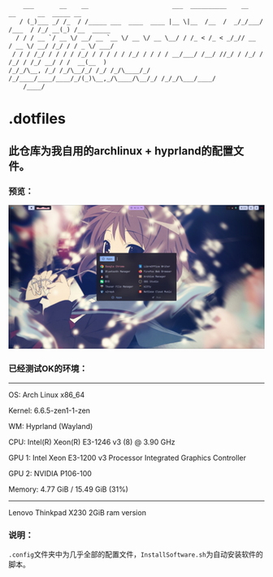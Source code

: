 ```

    ___       __    __                       ___  __________    __    __      __  _____ __         
   / (_)___ _/ /_  / /_____ ___  ____  ____ |__ \|__  /__  /  _/_/___/ /___  / /_/ __(_) /__  _____
  / / / __ `/ __ \/ __/ __ `__ \/ __ \/ __ \__/ / /_ < /_ < _/_// __  / __ \/ __/ /_/ / / _ \/ ___/
 / / / /_/ / / / / /_/ / / / / / /_/ / / / / __/___/ /__/ //_/ / /_/ / /_/ / /_/ __/ / /  __(__  ) 
/_/_/\__, /_/ /_/\__/_/ /_/ /_/\____/_/ /_/____/____/____/_/(_)\__,_/\____/\__/_/ /_/_/\___/____/  
    /____/                                                                                         

```


# .dotfiles

## 此仓库为我自用的archlinux + hyprland的配置文件。

### 预览：

![预览图](https://github.com/lightmon233/.dotfiles/blob/main/preview.png)

### 已经测试OK的环境：
---------------
OS: Arch Linux x86_64

Kernel: 6.6.5-zen1-1-zen

WM: Hyprland (Wayland)

CPU: Intel(R) Xeon(R) E3-1246 v3 (8) @ 3.90 GHz

GPU 1: Intel Xeon E3-1200 v3 Processor Integrated Graphics Controller

GPU 2: NVIDIA P106-100

Memory: 4.77 GiB / 15.49 GiB (31%)

----------------

Lenovo Thinkpad X230 2GiB ram version

### 说明：

`.config`文件夹中为几乎全部的配置文件，`InstallSoftware.sh`为自动安装软件的脚本。
